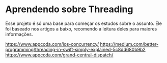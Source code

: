 # Aprendendo sobre Threading

Esse projeto é só uma base para começar os estudos sobre o assunto. Ele foi baseado nos artigos a baixo, recomendo a leitura deles para maiores informações.

https://www.appcoda.com/ios-concurrency/
https://medium.com/better-programming/threading-in-swift-simply-explained-5c8dd680b9b2 
https://www.appcoda.com/grand-central-dispatch/

